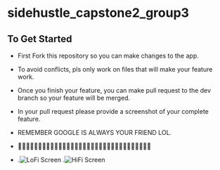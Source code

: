# sidehustle_capstone2_group3


## To Get Started


- First Fork this repository so you can make changes to the app.

- To avoid conflicts, pls only work on files that will make your feature work.

- Once you finish your feature, you can make pull request to the dev branch so your feature will be merged.

- In your pull request please provide a screenshot of your complete feature. 

- REMEMBER GOOGLE IS ALWAYS YOUR FRIEND LOL.

- 🥂🥂🥂🥂🥂🥂🥂🥂🥂🥂🥂🥂🥂🥂🥂🥂🥂🥂🥂🥂🥂🥂🥂🥂🥂🥂🥂🥂🥂🥂🥂🥂🥂


- .![LoFi Screen](https://github.com/devRaphe/sidehustle_capstone2_group3/blob/main/flutter_01.png?raw=true) .![HiFi Screen](https://github.com/devRaphe/sidehustle_capstone2_group3/blob/main/flutter_02.png?raw=true)
